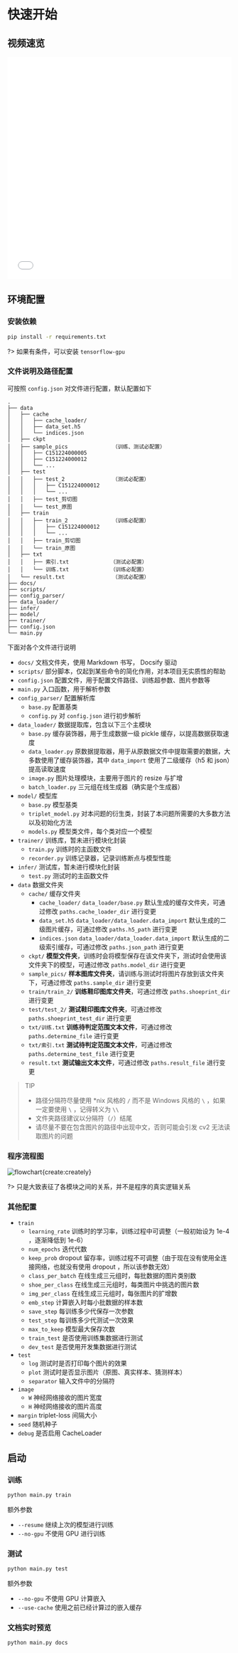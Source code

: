 # 快速开始

## 视频速览

<iframe src="//player.bilibili.com/player.html?high_quality=1&aid=66645569" allowfullscreen="allowfullscreen" width="100%" height="500" scrolling="no" frameborder="0" sandbox="allow-top-navigation allow-same-origin allow-forms allow-scripts"></iframe>

## 环境配置

### 安装依赖

```bash
pip install -r requirements.txt
```

?> 如果有条件，可以安装 `tensorflow-gpu`

### 文件说明及路径配置

可按照 `config.json` 对文件进行配置，默认配置如下

```
.
├── data
│   ├── cache
│   │   ├── cache_loader/
│   │   ├── data_set.h5
│   │   └── indices.json
│   ├── ckpt
│   ├── sample_pics              （训练、测试必配置）
│   │   ├── C151224000005
│   │   ├── C151224000012
│   │   └── ...
│   ├── test
│   │   ├── test_2               （测试必配置）
│   │   │   ├── C151224000012
│   │   │   └── ...
│   │   ├── test_剪切图
│   │   └── test_原图
│   ├── train
│   │   ├── train_2              （训练必配置）
│   │   │   ├── C151224000012
│   │   │   └── ...
│   │   ├── train_剪切图
│   │   └── train_原图
│   ├── txt
│   │   ├── 索引.txt             （测试必配置）
│   │   └── 训练.txt             （训练必配置）
│   └── result.txt               （测试必配置）
├── docs/
├── scripts/
├── config_parser/
├── data_loader/
├── infer/
├── model/
├── trainer/
├── config.json
└── main.py
```

下面对各个文件进行说明

-  `docs/` 文档文件夹，使用 Markdown 书写， Docsify 驱动
-  `scripts/` 部分脚本，仅起到某些命令的简化作用，对本项目无实质性的帮助
-  `config.json` 配置文件，用于配置文件路径、训练超参数、图片参数等
-  `main.py` 入口函数，用于解析参数
-  `config_parser/` 配置解析库
   -  `base.py` 配置基类
   -  `config.py` 对 `config.json` 进行初步解析
-  `data_loader/` 数据提取库，包含以下三个主模块
   -  `base.py` 缓存装饰器，用于生成数据一级 pickle 缓存，以提高数据获取速度
   -  `data_loader.py` 原数据提取器，用于从原数据文件中提取需要的数据，大多数使用了缓存装饰器，其中 `data_import` 使用了二级缓存（h5 和 json）提高读取速度
   -  `image.py` 图片处理模块，主要用于图片的 resize 与扩增
   -  `batch_loader.py` 三元组在线生成器（确实是个生成器）
-  `model/` 模型库
   -  `base.py` 模型基类
   -  `triplet_model.py` 对本问题的衍生类，封装了本问题所需要的大多数方法以及初始化方法
   -  `models.py` 模型类文件，每个类对应一个模型
-  `trainer/` 训练库，暂未进行模块化封装
   -  `train.py` 训练时的主函数文件
   -  `recorder.py` 训练记录器，记录训练断点与模型性能
-  `infer/` 测试库，暂未进行模块化封装
   -  `test.py` 测试时的主函数文件
-  `data` 数据文件夹
   -  `cache/` 缓存文件夹
      -  `cache_loader/` `data_loader/base.py` 默认生成的缓存文件夹，可通过修改 `paths.cache_loader_dir` 进行变更
      -  `data_set.h5` `data_loader/data_loader.data_import` 默认生成的二级图片缓存，可通过修改 `paths.h5_path` 进行变更
      -  `indices.json` `data_loader/data_loader.data_import` 默认生成的二级索引缓存，可通过修改 `paths.json_path` 进行变更
   -  `ckpt/` **模型文件夹**，训练时会将模型保存在该文件夹下，测试时会使用该文件夹下的模型，可通过修改 `paths.model_dir` 进行变更
   -  `sample_pics/` **样本图库文件夹**，请训练与测试时将图片存放到该文件夹下，可通过修改 `paths.sample_dir` 进行变更
   -  `train/train_2/` **训练鞋印图库文件夹**，可通过修改 `paths.shoeprint_dir` 进行变更
   -  `test/test_2/` **测试鞋印图库文件夹**，可通过修改 `paths.shoeprint_test_dir` 进行变更
   -  `txt/训练.txt` **训练待判定范围文本文件**，可通过修改 `paths.determine_file` 进行变更
   -  `txt/索引.txt` **测试待判定范围文本文件**，可通过修改 `paths.determine_test_file` 进行变更
   -  `result.txt` **测试输出文本文件**，可通过修改 `paths.result_file` 进行变更

> TIP
> -  路径分隔符尽量使用 \*nix 风格的 `/` 而不是 Windows 风格的 `\` ，如果一定要使用 `\` ，记得转义为 `\\`
> -  文件夹路径建议以分隔符（`/`）结尾
> -  请尽量不要在包含图片的路径中出现中文，否则可能会引发 cv2 无法读取图片的问题

### 程序流程图

![flowchart{create:creately}](_media/flowchart.png)

?> 只是大致表征了各模块之间的关系，并不是程序的真实逻辑关系

### 其他配置

-  `train`
   -  `learning_rate` 训练时的学习率，训练过程中可调整（一般初始设为 1e-4 ，逐渐降低到 1e-6）
   -  `num_epochs` 迭代代数
   -  `keep_prob` dropout 留存率，训练过程不可调整（由于现在没有使用全连接网络，也就没有使用 dropout ，所以该参数无效）
   -  `class_per_batch` 在线生成三元组时，每批数据的图片类别数
   -  `shoe_per_class` 在线生成三元组时，每类图片中挑选的图片数
   -  `img_per_class` 在线生成三元组时，每张图片的扩增数
   -  `emb_step` 计算嵌入时每小批数据的样本数
   -  `save_step` 每训练多少代保存一次参数
   -  `test_step` 每训练多少代测试一次效果
   -  `max_to_keep` 模型最大保存次数
   -  `train_test` 是否使用训练集数据进行测试
   -  `dev_test` 是否使用开发集数据进行测试
-  `test`
   -  `log` 测试时是否打印每个图片的效果
   -  `plot` 测试时是否显示图片（原图、真实样本、猜测样本）
   -  `separator` 输入文件中的分隔符
-  `image`
   -  `W` 神经网络接收的图片宽度
   -  `H` 神经网络接收的图片高度
-  `margin` triplet-loss 间隔大小
-  `seed` 随机种子
-  `debug` 是否启用 CacheLoader

## 启动

### 训练

```bash
python main.py train
```

额外参数

-  `--resume` 继续上次的模型进行训练
-  `--no-gpu` 不使用 GPU 进行训练

### 测试

```bash
python main.py test
```

额外参数

-  `--no-gpu` 不使用 GPU 计算嵌入
-  `--use-cache` 使用之前已经计算过的嵌入缓存

### 文档实时预览

```bash
python main.py docs
```
